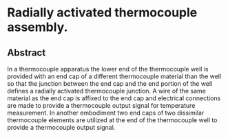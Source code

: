 # Radially activated thermocouple assembly.

## Abstract
In a thermocouple apparatus the lower end of the thermocouple well is provided with an end cap of a different thermocouple material than the well so that the junction between the end cap and the end portion of the well defines a radially activated thermocouple junction. A wire of the same material as the end cap is affixed to the end cap and electrical connections are made to provide a thermocouple output signal for temperature measurement. In another embodiment two end caps of two dissimilar thermocouple elements are utilized at the end of the thermocouple well to provide a thermocouple output signal.